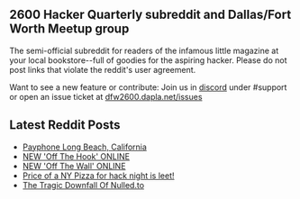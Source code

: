 ## 2600 Hacker Quarterly subreddit and Dallas/Fort Worth Meetup group
The semi-official subreddit for readers of the infamous little magazine at your local bookstore--full of goodies for the aspiring hacker. Please do not post links that violate the reddit's user agreement.

Want to see a new feature or contribute: 
Join us in [discord](https://dfw2600.dapla.net/chat) under #support or open an issue ticket at [dfw2600.dapla.net/issues](https://dfw2600.dapla.net/issues)

## Latest Reddit Posts
<!-- BLOG-POST-LIST:START -->
- [Payphone Long Beach, California](https://www.reddit.com/r/2600/comments/1ffl6e3/payphone_long_beach_california/)
- [NEW 'Off The Hook' ONLINE](https://2600.com/hook/11-09-2024)
- [NEW 'Off The Wall' ONLINE](https://2600.com/wall/10-09-2024)
- [Price of a NY Pizza for hack night is leet!](https://www.reddit.com/r/2600/comments/1fca9ta/price_of_a_ny_pizza_for_hack_night_is_leet/)
- [The Tragic Downfall Of Nulled.to](https://www.reddit.com/r/2600/comments/1fc1yt0/the_tragic_downfall_of_nulledto/)
<!-- BLOG-POST-LIST:END -->
